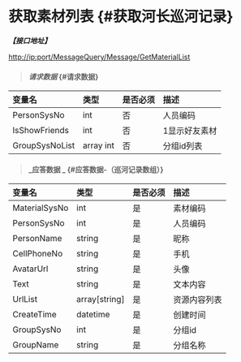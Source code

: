 # 获取素材列表 {#获取河长巡河记录}

_**【接口地址】**_

[http://ip:port/MessageQuery/Message/GetMaterialList](http://ip:port/MessageQuery/Message/GetMaterialList)

> #### _请求数据_ {#请求数据}

| 变量名 | 类型 | 是否必须 | 描述 |
| :--- | :--- | :--- | :--- |
| PersonSysNo | int | 否 | 人员编码 |
| IsShowFriends | int | 否 | 1显示好友素材 |
| GroupSysNoList | array int | 否 | 分组id列表 |

> #### _应答数据 _ {#应答数据-（巡河记录数组）}

| 变量名 | 类型 | 是否必须 | 描述 |
| :--- | :--- | :--- | :--- |
| MaterialSysNo | int | 是 | 素材编码 |
| PersonSysNo | int | 是 | 人员编码 |
| PersonName | string | 是 | 昵称 |
| CellPhoneNo | string | 是 | 手机 |
| AvatarUrl | string | 是 | 头像 |
| Text | string | 是 | 文本内容 |
| UrlList | array\[string\] | 是 | 资源内容列表 |
| CreateTime | datetime | 是 | 创建时间 |
| GroupSysNo | int | 是 | 分组id |
| GroupName | string | 是 | 分组名称 |



